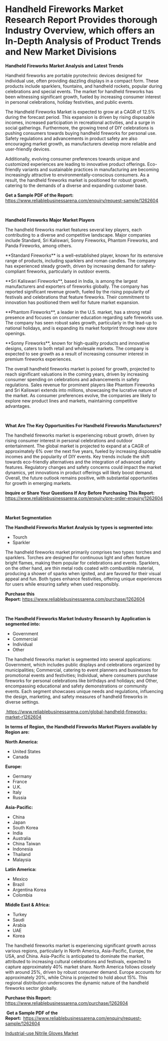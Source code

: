 <p><h1>Handheld Fireworks Market Research Report Provides thorough Industry Overview, which offers an In-Depth Analysis of Product Trends and New Market Divisions</h1></p><p><strong>Handheld Fireworks Market Analysis and Latest Trends</strong></p>
<p><p>Handheld fireworks are portable pyrotechnic devices designed for individual use, often providing dazzling displays in a compact form. These products include sparklers, fountains, and handheld rockets, popular during celebrations and special events. The market for handheld fireworks has been witnessing significant growth, fueled by increasing consumer interest in personal celebrations, holiday festivities, and public events.</p><p>The Handheld Fireworks Market is expected to grow at a CAGR of 12.5% during the forecast period. This expansion is driven by rising disposable incomes, increased participation in recreational activities, and a surge in social gatherings. Furthermore, the growing trend of DIY celebrations is pushing consumers towards buying handheld fireworks for personal use. Safety regulations and advancements in product safety are also encouraging market growth, as manufacturers develop more reliable and user-friendly devices.</p><p>Additionally, evolving consumer preferences towards unique and customized experiences are leading to innovative product offerings. Eco-friendly variants and sustainable practices in manufacturing are becoming increasingly attractive to environmentally-conscious consumers. As a result, the handheld fireworks market is positioned for robust growth, catering to the demands of a diverse and expanding customer base.</p></p>
<p><strong>Get a Sample PDF of the Report:&nbsp;</strong> <a href="https://www.reliablebusinessarena.com/enquiry/request-sample/1262604?utm_campaign=1789&utm_medium=2&utm_source=Github&utm_content=ia&utm_term=09022025&utm_id=handheld-fireworks">https://www.reliablebusinessarena.com/enquiry/request-sample/1262604</a></p>
<p>&nbsp;</p>
<p><strong>Handheld Fireworks Major Market Players</strong></p>
<p><p>The handheld fireworks market features several key players, each contributing to a diverse and competitive landscape. Major companies include Standard, Sri Kaliswari, Sonny Fireworks, Phantom Fireworks, and Panda Fireworks, among others. </p><p>**Standard Fireworks** is a well-established player, known for its extensive range of products, including sparklers and roman candles. The company has experienced steady growth, driven by increasing demand for safety-compliant fireworks, particularly in outdoor events. </p><p>**Sri Kaliswari Fireworks**, based in India, is among the largest manufacturers and exporters of fireworks globally. The company has reported significant revenue growth, fueled by the rising popularity of festivals and celebrations that feature fireworks. Their commitment to innovation has positioned them well for future market expansion.</p><p>**Phantom Fireworks**, a leader in the U.S. market, has a strong retail presence and focuses on consumer education regarding safe fireworks use. The company has seen robust sales growth, particularly in the lead-up to national holidays, and is expanding its market footprint through new store openings.</p><p>**Sonny Fireworks**, known for high-quality products and innovative designs, caters to both retail and wholesale markets. The company is expected to see growth as a result of increasing consumer interest in premium fireworks experiences.</p><p>The overall handheld fireworks market is poised for growth, projected to reach significant valuations in the coming years, driven by increasing consumer spending on celebrations and advancements in safety regulations. Sales revenue for prominent players like Phantom Fireworks and Sri Kaliswari extends into millions, showcasing the lucrative nature of the market. As consumer preferences evolve, the companies are likely to explore new product lines and markets, maintaining competitive advantages.</p></p>
<p>&nbsp;</p>
<p><strong>What Are The Key Opportunities For Handheld Fireworks Manufacturers?</strong></p>
<p><p>The handheld fireworks market is experiencing robust growth, driven by rising consumer interest in personal celebrations and outdoor entertainment. The global market is projected to expand at a CAGR of approximately 6% over the next five years, fueled by increasing disposable incomes and the popularity of DIY events. Key trends include the shift towards eco-friendly alternatives and the integration of advanced safety features. Regulatory changes and safety concerns could impact the market dynamics, yet innovations in product offerings will likely boost demand. Overall, the future outlook remains positive, with substantial opportunities for growth in emerging markets.</p></p>
<p><strong>Inquire or Share Your Questions If Any Before Purchasing This Report:</strong> <a href="https://www.reliablebusinessarena.com/enquiry/pre-order-enquiry/1262604?utm_campaign=1789&utm_medium=2&utm_source=Github&utm_content=ia&utm_term=09022025&utm_id=handheld-fireworks">https://www.reliablebusinessarena.com/enquiry/pre-order-enquiry/1262604</a></p>
<p>&nbsp;</p>
<p><strong>Market Segmentation</strong></p>
<p><strong>The Handheld Fireworks Market Analysis by types is segmented into:</strong></p>
<p><ul><li>Tourch</li><li>Sparkler</li></ul></p>
<p><p>The handheld fireworks market primarily comprises two types: torches and sparklers. Torches are designed for continuous light and often feature bright flames, making them popular for celebrations and events. Sparklers, on the other hand, are thin metal rods coated with combustible material, producing a shower of sparks when ignited, and are favored for their visual appeal and fun. Both types enhance festivities, offering unique experiences for users while ensuring safety when used responsibly.</p></p>
<p><strong>Purchase this Report:&nbsp;</strong><a href="https://www.reliablebusinessarena.com/purchase/1262604?utm_campaign=1789&utm_medium=2&utm_source=Github&utm_content=ia&utm_term=09022025&utm_id=handheld-fireworks">https://www.reliablebusinessarena.com/purchase/1262604</a></p>
<p>&nbsp;</p>
<p><strong>The Handheld Fireworks Market Industry Research by Application is segmented into:</strong></p>
<p><ul><li>Government</li><li>Commercial</li><li>Individual</li><li>Other</li></ul></p>
<p><p>The handheld fireworks market is segmented into several applications: Government, which includes public displays and celebrations organized by municipalities; Commercial, catering to event planners and businesses for promotional events and festivities; Individual, where consumers purchase fireworks for personal celebrations like birthdays and holidays; and Other, encompassing educational and safety demonstrations or community events. Each segment showcases unique needs and regulations, influencing the design, marketing, and safety measures of handheld fireworks in diverse settings.</p></p>
<p><a href="https://www.reliablebusinessarena.com/global-handheld-fireworks-market-r1262604?utm_campaign=1789&utm_medium=2&utm_source=Github&utm_content=ia&utm_term=09022025&utm_id=handheld-fireworks">&nbsp;https://www.reliablebusinessarena.com/global-handheld-fireworks-market-r1262604</a></p>
<p><strong>In terms of Region, the Handheld Fireworks Market Players available by Region are:</strong></p>
<p>
    <p> <strong> North America: </strong>
        <ul>
            <li>United States</li>
            <li>Canada</li>
        </ul>
        </p> 
    <p> <strong> Europe: </strong>
        <ul>
            <li>Germany</li>
            <li>France</li>
            <li>U.K.</li>
            <li>Italy</li>
            <li>Russia</li>
        </ul>
        </p> 
    <p> <strong> Asia-Pacific: </strong>
        <ul>
            <li>China</li>
            <li>Japan</li>
            <li>South Korea</li>
            <li>India</li>
            <li>Australia</li>
            <li>China Taiwan</li>
            <li>Indonesia</li>
            <li>Thailand</li>
            <li>Malaysia</li>
        </ul>
        </p> 
    <p> <strong> Latin America: </strong>
        <ul>
            <li>Mexico</li>
            <li>Brazil</li>
            <li>Argentina Korea</li>
            <li>Colombia</li>
        </ul>
        </p> 
    <p> <strong> Middle East & Africa: </strong>
        <ul>
            <li>Turkey</li>
            <li>Saudi</li>
            <li>Arabia</li>
            <li>UAE</li>
            <li>Korea</li>
        </ul>
    </p>
    </p>
<p><p>The handheld fireworks market is experiencing significant growth across various regions, particularly in North America, Asia-Pacific, Europe, the USA, and China. Asia-Pacific is anticipated to dominate the market, attributed to increasing cultural celebrations and festivals, expected to capture approximately 40% market share. North America follows closely with around 25%, driven by robust consumer demand. Europe accounts for approximately 20%, while China is projected to hold about 15%. This regional distribution underscores the dynamic nature of the handheld fireworks sector globally.</p></p>
<p><strong>Purchase this Report: </strong><a href="https://www.reliablebusinessarena.com/purchase/1262604?utm_campaign=1789&utm_medium=2&utm_source=Github&utm_content=ia&utm_term=09022025&utm_id=handheld-fireworks">https://www.reliablebusinessarena.com/purchase/1262604</a></p>
<p>&nbsp;<strong>Get a Sample PDF of the Report:&nbsp;&nbsp;</strong><a href="https://www.reliablebusinessarena.com/enquiry/request-sample/1262604?utm_campaign=1789&utm_medium=2&utm_source=Github&utm_content=ia&utm_term=09022025&utm_id=handheld-fireworks">https://www.reliablebusinessarena.com/enquiry/request-sample/1262604</a></p>
<p><strong></strong></p>
<p><p><a href="https://github.com/marlanamarvn/Market-Research-Report-List-1/blob/main/industrial-use-nitrile-gloves-market.md?utm_campaign=1789&utm_medium=2&utm_source=Github&utm_content=ia&utm_term=09022025&utm_id=handheld-fireworks">Industrial-use Nitrile Gloves Market</a></p></p>